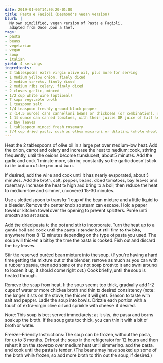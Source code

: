 ```yaml
---
date: 2019-01-05T14:20:20-05:00
title: Pasta e Fagioli (Desmond's vegan version)
blurb: |
  My own simplified, vegan version of Pasta e Fagioli,
  adapted from Once Upon a Chef.
tags:
- pasta
- beans
- vegetarian
- vegan
- soup
- italian
yield: 4 servings
ingredients:
- 2 tablespoons extra virgin olive oil, plus more for serving
- 1 medium yellow onion, finely diced
- 2 medium carrots, finely diced
- 2 medium ribs celery, finely diced
- 2 cloves garlic, minced
- 1/2 cup white wine (optional)
- 7 cups vegetable broth
- 1 teaspoon salt
- 1/4 teaspoon freshly ground black pepper
- 2 (14.5 ounce) cans cannelloni beans or chickpeas (or combination), rinsed and drained
- 1 14 ounce can canned tomatoes, with their juices OR juice of half lemon
- 2 bay leaves
- 1 tablespoon minced fresh rosemary
- 3/4 cup dried pasta, such as elbow macaroni or ditalini (whole wheat is fine)
---
```


Heat the 2 tablespoons of olive oil in a large pot over medium-low heat.
Add the onion, carrot and celery and increase the heat to medium; cook,
stirring frequently, until the onions become translucent, about 5
minutes. Add the garlic and cook 1 minute more, stirring constantly so the
garlic doesn't stick to the bottom of the pan and burn.

If desired, add the wine and cook until it has nearly evaporated, about 5
minutes. Add the broth, salt, pepper, beans, diced tomatoes, bay leaves and
rosemary. Increase the heat to high and bring to a boil, then reduce the
heat to medium-low and simmer, uncovered 15-30 minutes.

Use a slotted spoon to transfer 1 cup of the bean mixture and a little
liquid to a blender. Remove the center knob so steam can escape. Hold a
paper towel or kitchen towel over the opening to prevent splatters. Purée
until smooth and set aside.

Add the dried pasta to the pot and stir to incorporate. Turn the heat up to
a gentle boil and cook until the pasta is tender but still firm to the bite,
anywhere from 8-12 minutes depending on the type of pasta you used. The soup
will thicken a bit by the time the pasta is cooked. Fish out and discard the
bay leaves.

Stir the reserved puréed bean mixture into the soup. (If you're having a
hard time getting the mixture out of the blender, remove as much as you can
with a rubber spatula, then add some of the hot soup broth to it and swirl
around to loosen it up; it should come right out.) Cook briefly, until the
soup is heated through.

Remove the soup from heat.  If the soup seems too thick, gradually add 1-2
cups of water or more chicken broth and thin to desired consistency (note:
the longer it sits on the stove, the thicker it will get). Season to taste
with salt and pepper. Ladle the soup into bowls. Drizzle each portion with a
touch of extra-virgin olive oil and sprinkle with cheese, if desired.

Note: This soup is best served immediately; as it sits, the pasta and beans
soak up the broth. If the soup gets too thick, you can thin it with a bit of
broth or water.

Freezer-Friendly Instructions: The soup can be frozen, without the pasta,
for up to 3 months. Defrost the soup in the refrigerator for 12 hours and
then reheat it on the stovetop over medium heat until simmering, add the
pasta, and cook until the pasta is tender. (The beans may have soaked up
some of the broth while frozen, so add more broth to thin out the soup, if
desired.)
